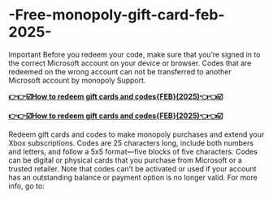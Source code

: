 # -Free-monopoly-gift-card-feb-2025-
Important Before you redeem your code, make sure that you’re signed in to the correct Microsoft account on your device or browser. Codes that are redeemed on the wrong account can not be transferred to another Microsoft account by monopoly Support.

**[👉👉☑️How to redeem gift cards and codes{FEB}(2025)👈👈☑️](https://giftcardzones.com/monopoly-1/)**

**[👉👉☑️How to redeem gift cards and codes{FEB}(2025)👈👈☑️](https://giftcardzones.com/monopoly-1/)**

Redeem gift cards and codes to make monopoly purchases and extend your Xbox subscriptions.
Codes are 25 characters long, include both numbers and letters, and follow a 5x5 format—five blocks of five characters. Codes can be digital or physical cards that you purchase from Microsoft or a trusted retailer.
Note that codes can’t be activated or used if your account has an outstanding balance or payment option is no longer valid. For more info, go to:
